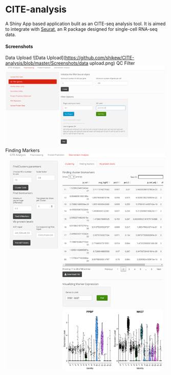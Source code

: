 # CITE-analysis

A Shiny App based application bulit as an CITE-seq analysis tool. It is aimed to integrate with [Seurat](https://satijalab.org/seurat/v3.1/multimodal_vignette.html), an R package designed for single-cell RNA-seq data.

#### Screenshots
Data Upload
![Data Upload](https://github.com/shikew/CITE-analysis/blob/master/Screenshots/data upload.png)
QC Filter
![QC Filter](https://github.com/shikew/CITE-analysis/blob/master/Screenshots/QC%20filter.png)
Finding Markers
![Finding Markers](https://github.com/shikew/CITE-analysis/blob/master/Screenshots/Finding%20markers.png)
